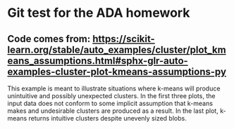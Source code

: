 # Git test for the ADA homework

## Code comes from: https://scikit-learn.org/stable/auto_examples/cluster/plot_kmeans_assumptions.html#sphx-glr-auto-examples-cluster-plot-kmeans-assumptions-py

This example is meant to illustrate situations where k-means will produce unintuitive and possibly unexpected clusters. In the first three plots, the input data does not conform to some implicit assumption that k-means makes and undesirable clusters are produced as a result. In the last plot, k-means returns intuitive clusters despite unevenly sized blobs.
